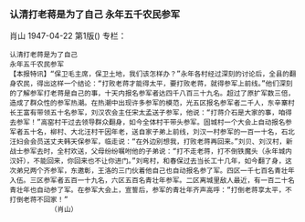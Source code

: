 ### 认清打老蒋是为了自己  永年五千农民参军
肖山
1947-04-22
第1版()
专栏：

    认清打老蒋是为了自己
    永年五千农民参军
    【本报特讯】“保卫毛主席，保卫土地，我们该怎样办？”永年各村经过深刻的讨论后，全县的翻身农民，得出这样一个结论：“打败老蒋才能得太平，要打败老蒋，就得参军上前线。”他们深刻的了解参军打老蒋是自己的事，十天内报名参军者达四千八百三十九名。超过了原扩军数三倍，造成了群众性的参军热潮。在热潮中出现许多参军的模范，光五区报名参军者二千人，东辛寨村长王富有带领五十名参军，刘汉农会主任宋太孟送子参军，他说：“打蒋介石是大家的事，咱得去参军！”高窑村干过去领导群众翻身，如今全体村干带头参军。固城村一个大会上自动报名参军者五十名，柳村、大北汪村干因年老，送自家子弟上前线，刘汉一村参军的一百一十名，石北汪妇会会员送丈夫韩天保参军，临走说：“在外边别想我，打败老蒋再回来。”刘贝、刘汉村，新战士参军去时，全村欢送，父母纷纷嘱咐他的子弟说：“打不走老蒋，打不倒铁魔头（永年城内汉奸），不能回来，你回来也不让你进门。”刘弯村，和春保过去当长工十几年，如今翻了身，这次弟兄两个齐参军，东邀彰，王洛的三门伙着他自己也自动报名参了军。四区一千七百名青壮年入伍。三区参军者五百一十九名，六区五百名青壮年参军。二区离城里敌人最近，有一百二十名青壮年也自动参了军。在参军大会上，宣誓后，参军的青壮年齐声高呼：“打倒老蒋享太平，不打倒老蒋不回家！”
              （肖山）
